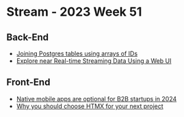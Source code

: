 # Stream - 2023 Week 51

## Back-End

- [Joining Postgres tables using arrays of IDs](https://thoughtbot.com/blog/joining-postgres-tables-using-arrays-of-ids)
- [Explore near Real-time Streaming Data Using a Web UI](https://medium.com/expedia-group-tech/explore-near-real-time-streaming-data-using-a-web-ui-da116079a74a)

## Front-End

- [Native mobile apps are optional for B2B startups in 2024](https://world.hey.com/dhh/native-mobile-apps-are-optional-for-b2b-startups-in-2024-4c870d3e)
- [Why you should choose HTMX for your next project](https://dev.to/turculaurentiu91/why-you-should-choose-htmx-for-your-next-project-o7j)
